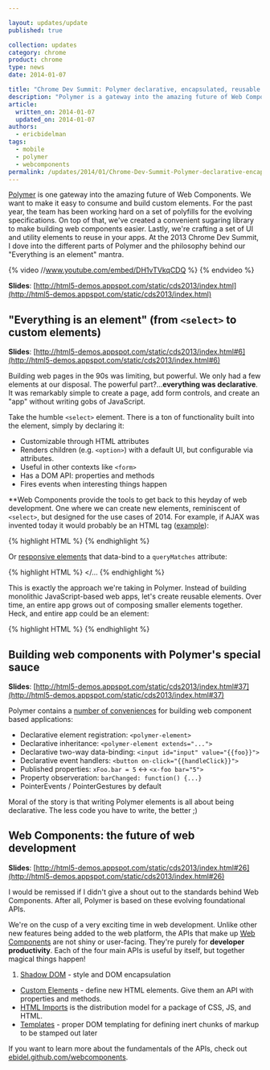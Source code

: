 ```yaml
---

layout: updates/update
published: true

collection: updates
category: chrome
product: chrome
type: news
date: 2014-01-07

title: "Chrome Dev Summit: Polymer declarative, encapsulated, reusable components"
description: "Polymer is a gateway into the amazing future of Web Components.  Learn more about Web Components and Polymer from the Chrome Dev Summit"
article:
  written_on: 2014-01-07
  updated_on: 2014-01-07
authors:
  - ericbidelman
tags:
  - mobile
  - polymer
  - webcomponents
permalink: /updates/2014/01/Chrome-Dev-Summit-Polymer-declarative-encapsulated-reusable-components.html
---
```

[Polymer](http://www.polymer-project.org/) is one gateway into the amazing future of Web Components. We want to make it easy to consume and build custom elements. For the past year, the team has been working hard on a set of polyfills for the evolving specifications. On top of that, we've created a convenient sugaring library to make building web components easier. Lastly, we're crafting a set of UI and utility elements to reuse in your apps. At the 2013 Chrome Dev Summit, I dove into the different parts of Polymer and the philosophy behind our "Everything is an element" mantra.

{% video //www.youtube.com/embed/DH1vTVkqCDQ %} {% endvideo %}

**Slides**: [http://html5-demos.appspot.com/static/cds2013/index.html](http://html5-demos.appspot.com/static/cds2013/index.html)

## "Everything is an element"  (from `<select>` to custom elements)

**Slides**: [http://html5-demos.appspot.com/static/cds2013/index.html#6](http://html5-demos.appspot.com/static/cds2013/index.html#6)

Building web pages in the 90s was limiting, but powerful. We only had a few elements at our disposal. The powerful part?...**everything was declarative**. It was remarkably simple to create a page, add form controls, and create an "app" without writing gobs of JavaScript.

Take the humble `<select>` element. There is a ton of functionality built into the element, simply by declaring it:

- Customizable through HTML attributes
- Renders children (e.g. `<option>`) with a default UI, but configurable via attributes.
- Useful in other contexts like `<form>`
- Has a DOM API: properties and methods
- Fires events when interesting things happen

**Web Components provide the tools to get back to this heyday of web development. One where we can create new elements, reminiscent of `<select>`, but designed for the use cases of 2014. For example, if AJAX was invented today it would probably be an HTML tag ([example](http://html5-demos.appspot.com/static/cds2013/index.html#32)):

{% highlight HTML %}
<polymer-ajax url="http://gdata.youtube.com/feeds/api/videos/"
               params='{"alt":"json"}'></polymer-ajax>
{% endhighlight %}

Or [responsive elements](http://html5-demos.appspot.com/static/cds2013/index.html#44) that data-bind to a `queryMatches` attribute:

{% highlight HTML %}
<polymer-media-query query="max-width:640px" queryMatches="{{isPhone}}"></…
{% endhighlight %}

This is exactly the approach we're taking in Polymer. Instead of building monolithic JavaScript-based web apps, let's create reusable elements. Over time, an entire app grows out of composing smaller elements together. Heck, and entire app could be an element:

{% highlight HTML %}
<my-app></my-app>
{% endhighlight %}

## Building web components with Polymer's special sauce

**Slides**: [http://html5-demos.appspot.com/static/cds2013/index.html#37](http://html5-demos.appspot.com/static/cds2013/index.html#37)

Polymer contains a [number of conveniences](http://html5-demos.appspot.com/static/cds2013/index.html#39) for building web component based applications:

- Declarative element registration: `<polymer-element>`
- Declarative inheritance: `<polymer-element extends="...">`
- Declarative two-way data-binding: `<input id="input" value="{{foo}}">`
- Declarative event handlers: `<button on-click="{{handleClick}}">`
- Published properties: `xFoo.bar = 5` <-> `<x-foo bar="5">`
- Property observeration: `barChanged: function() {...}`
- PointerEvents / PointerGestures by default

Moral of the story is that writing Polymer elements is all about being declarative. The less code you have to write, the better ;)

## Web Components: the future of web development

**Slides**: [http://html5-demos.appspot.com/static/cds2013/index.html#26](http://html5-demos.appspot.com/static/cds2013/index.html#26)

I would be remissed if I didn't give a shout out to the standards behind Web Components. After all, Polymer is based on these evolving foundational APIs.

We're on the cusp of a very exciting time in web development. Unlike other new features being added to the web platform, the APIs that make up [Web Components](http://www.w3.org/TR/components-intro/) are not shiny or user-facing. They're purely for **developer productivity**. Each of the four main APIs is useful by itself, but together magical things happen!

1. [Shadow DOM](http://www.polymer-project.org/platform/shadow-dom.html) - style and DOM encapsulation
- [Custom Elements](http://www.polymer-project.org/platform/custom-elements.html) - define new HTML elements. Give them an API with properties and methods.
- [HTML Imports](http://www.polymer-project.org/platform/html-imports.html) is the distribution model for a package of CSS, JS, and HTML.
- [Templates](http://www.polymer-project.org/platform/template.html) - proper DOM templating for defining inert chunks of markup to be stamped out later

If you want to learn more about the fundamentals of the APIs, check out [ebidel.github.com/webcomponents](ebidel.github.com/webcomponents).
